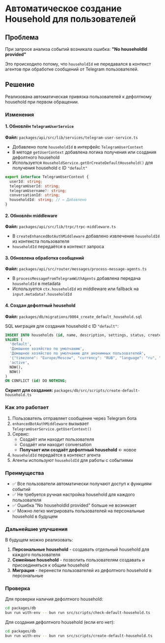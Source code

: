 # Автоматическое создание Household для пользователей

## Проблема

При запросе анализа событий возникала ошибка: **"No householdId provided"**

Это происходило потому, что `householdId` не передавался в контекст агентов при обработке сообщений от Telegram пользователей.

## Решение

Реализована автоматическая привязка пользователей к дефолтному household при первом обращении.

### Изменения

#### 1. Обновлён `TelegramUserService`

**Файл:** `packages/api/src/lib/services/telegram-user-service.ts`

- Добавлено поле `householdId` в интерфейс `TelegramUserContext`
- В методе `getUserContext` добавлена логика получения или создания дефолтного household
- Используется `HouseholdService.getOrCreateDefaultHousehold()` для получения household с ID `"default"`

```typescript
export interface TelegramUserContext {
  userId: string;
  telegramUserId: string;
  telegramUsername?: string;
  conversationId: string;
  householdId: string; // ← Добавлено
}
```

#### 2. Обновлён middleware

**Файл:** `packages/api/src/lib/trpc/trpc-middleware.ts`

- В `createEnhancedBotAuthMiddleware` добавлено извлечение `householdId` из контекста пользователя
- `householdId` передаётся в контекст запроса

#### 3. Обновлена обработка сообщений

**Файл:** `packages/api/src/router/messages/process-message-agents.ts`

- В `processMessageFromTelegramWithAgents` добавлена передача `householdId` в metadata
- Используется `ctx.householdId` из middleware или fallback на `input.metadata?.householdId`

#### 4. Создан дефолтный household

**Файл:** `packages/db/migrations/0004_create_default_household.sql`

SQL миграция для создания household с ID `"default"`:

```sql
INSERT INTO households (id, name, description, settings, status, created_at, updated_at)
VALUES (
  'default',
  'Домашнее хозяйство по умолчанию',
  'Домашнее хозяйство по умолчанию для анонимных пользователей',
  '{"timezone": "Europe/Moscow", "currency": "RUB", "language": "ru", "features": ["events", "reminders"]}',
  'active',
  NOW(),
  NOW()
)
ON CONFLICT (id) DO NOTHING;
```

**Скрипт для создания:** `packages/db/src/scripts/create-default-household.ts`

### Как это работает

1. Пользователь отправляет сообщение через Telegram бота
2. `enhancedBotAuthMiddleware` вызывает `TelegramUserService.getUserContext()`
3. Сервис:
   - Создаёт или находит пользователя
   - Создаёт или находит conversation
   - **Получает или создаёт дефолтный household** ← новое
4. `householdId` передаётся в контекст агента
5. Агенты используют `householdId` для работы с событиями

### Преимущества

- ✅ Все пользователи автоматически получают доступ к функциям событий
- ✅ Не требуется ручная настройка household для каждого пользователя
- ✅ Ошибка "No householdId provided" больше не возникает
- ✅ Можно легко мигрировать пользователей на персональные household в будущем

### Дальнейшие улучшения

В будущем можно реализовать:

1. **Персональные household** - создавать отдельный household для каждого пользователя
2. **Семейные household** - позволить пользователям создавать и присоединяться к общим household
3. **Миграция** - перенести пользователей из дефолтного household в персональные

### Проверка

Для проверки наличия дефолтного household:

```bash
cd packages/db
bun run with-env -- bun run src/scripts/check-default-household.ts
```

Для создания дефолтного household (если его нет):

```bash
cd packages/db
bun run with-env -- bun run src/scripts/create-default-household.ts
```
